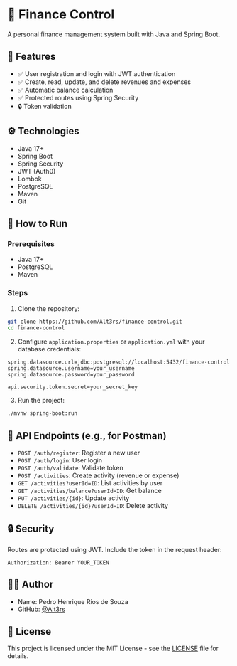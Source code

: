 # 💸 Finance Control

A personal finance management system built with Java and Spring Boot.

## 🧹 Features

* ✅ User registration and login with JWT authentication
* ✅ Create, read, update, and delete revenues and expenses
* ✅ Automatic balance calculation
* ✅ Protected routes using Spring Security
* 🔒 Token validation

## ⚙️ Technologies

* Java 17+
* Spring Boot
* Spring Security
* JWT (Auth0)
* Lombok
* PostgreSQL
* Maven
* Git

## 🚀 How to Run

### Prerequisites

* Java 17+
* PostgreSQL
* Maven

### Steps

1. Clone the repository:

```bash
git clone https://github.com/Alt3rs/finance-control.git
cd finance-control
```

2. Configure `application.properties` or `application.yml` with your database credentials:

```properties
spring.datasource.url=jdbc:postgresql://localhost:5432/finance-control
spring.datasource.username=your_username
spring.datasource.password=your_password

api.security.token.secret=your_secret_key
```

3. Run the project:

```bash
./mvnw spring-boot:run
```

## 🧪 API Endpoints (e.g., for Postman)

* `POST /auth/register`: Register a new user
* `POST /auth/login`: User login
* `POST /auth/validate`: Validate token
* `POST /activities`: Create activity (revenue or expense)
* `GET /activities?userId=ID`: List activities by user
* `GET /activities/balance?userId=ID`: Get balance
* `PUT /activities/{id}`: Update activity
* `DELETE /activities/{id}?userId=ID`: Delete activity

## 🔒 Security

Routes are protected using JWT. Include the token in the request header:

```http
Authorization: Bearer YOUR_TOKEN
```

## 👨‍💼 Author

* Name: Pedro Henrique Rios de Souza
* GitHub: [@Alt3rs](https://github.com/Alt3rs)

## 📄 License

This project is licensed under the MIT License - see the [LICENSE](https://github.com/Alt3rs/finance-control/blob/main/LICENSE) file for details.
